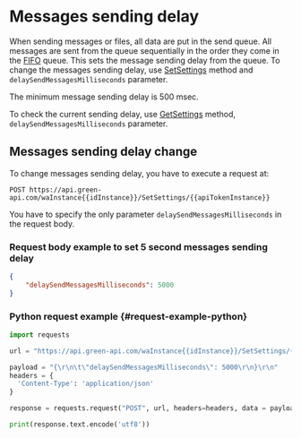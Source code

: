 # Messages sending delay

When sending messages or files, all data are put in the send queue. All messages are sent from the queue sequentially in the order they come in the [FIFO](https://ru.wikipedia.org/wiki/FIFO) queue. This sets the message sending delay from the queue. To change the messages sending delay, use [SetSettings](account/SetSettings.md) method and `delaySendMessagesMilliseconds` parameter. 

The minimum message sending delay is 500 msec.

To check the current sending delay, use [GetSettings](account/GetSettings.md) method, `delaySendMessagesMilliseconds` parameter.

## Messages sending delay change

To change messages sending delay, you have to execute a request at:

```
POST https://api.green-api.com/waInstance{{idInstance}}/SetSettings/{{apiTokenInstance}}
```

You have to specify the only parameter `delaySendMessagesMilliseconds` in the request body. 

### Request body example to set 5 second messages sending delay 

```json
{
    "delaySendMessagesMilliseconds": 5000
}
```

### Python request example  {#request-example-python}

```python
import requests

url = "https://api.green-api.com/waInstance{{idInstance}}/SetSettings/{{apiTokenInstance}}"

payload = "{\r\n\t\"delaySendMessagesMilliseconds\": 5000\r\n}\r\n"
headers = {
  'Content-Type': 'application/json'
}

response = requests.request("POST", url, headers=headers, data = payload)

print(response.text.encode('utf8'))
```
